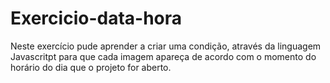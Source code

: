# Exercicio-data-hora
Neste exercício pude aprender a criar uma condição, através da linguagem Javascritpt para que cada imagem apareça de acordo com o momento do horário do dia que
o projeto for aberto.
